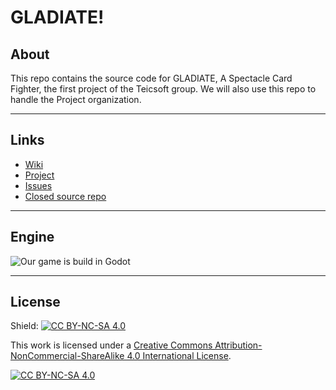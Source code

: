 # GLADIATE!

## About
This repo contains the source code for GLADIATE, A Spectacle Card Fighter, the first project of the Teicsoft group. 
We will also use this repo to handle the Project organization.

***

## Links
* [Wiki](https://github.com/Teicsoft/SpectacleCardGame/wiki)
* [Project](https://github.com/orgs/Teicsoft/projects/2)
* [Issues](https://github.com/Teicsoft/SpectacleCardGame/issues)
* [Closed source repo](https://github.com/Teicsoft/SpectacleCardGame-ClosedAssets)

***

## Engine
![Our game is build in Godot](https://godotengine.org/assets/press/logo_large_color_dark.png)

***

## License
Shield: [![CC BY-NC-SA 4.0][cc-by-nc-sa-shield]][cc-by-nc-sa]

This work is licensed under a
[Creative Commons Attribution-NonCommercial-ShareAlike 4.0 International License][cc-by-nc-sa].

[![CC BY-NC-SA 4.0][cc-by-nc-sa-image]][cc-by-nc-sa]

[cc-by-nc-sa]: http://creativecommons.org/licenses/by-nc-sa/4.0/
[cc-by-nc-sa-image]: https://licensebuttons.net/l/by-nc-sa/4.0/88x31.png
[cc-by-nc-sa-shield]: https://img.shields.io/badge/License-CC%20BY--NC--SA%204.0-lightgrey.svg
